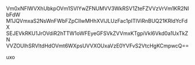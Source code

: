 Vm0xNFlWVXhUbkpOVm1SVlYwZFNUMVV3WkRSV1ZteFZVVzVrVm1KR2NIbFdW
M1JQVmxaS2NsWnFWbFZpClIwMHhXVlJLUzFac1pITlViRnBUQ21KRldYcFdX
SEJEVkRKU1JrOVdiR2hTTW1oWFEyeGFSVkZVVmxKTgpiVkl6Vkd0a1UxTkZN
VVZOUlhSRVltdHdOVmt6WXpsUVVXOUxaVzE0YVFvS2VtcHgKCmpwcQ==

uxo